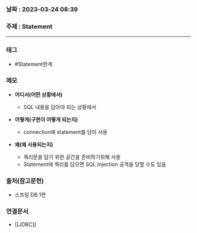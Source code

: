 ### 날짜 : 2023-03-24 08:39
### 주제 : Statement
---
### 태그
*  #Statement한계

### 메모
* **어디서(어떤 상황에서)**
	* SQL 내용을 담아야 되는 상황에서
	
* **어떻게(구현이 어떻게 되는지)**
	* connection에 statement를 담아 사용

* **왜(왜 사용되는지)**
	* 쿼리문을 담기 위한 공간을 준비하기위해 사용
	* Statement에 쿼리를 담으면 SQL Injection 공격을 당할 수도 있음

### 출처(참고문헌)
-  스프링 DB 1편

### 연결문서
- [[JDBC]]